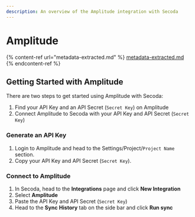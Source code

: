 ```yaml
---
description: An overview of the Amplitude integration with Secoda
---
```


# Amplitude

{% content-ref url="metadata-extracted.md" %}
[metadata-extracted.md](metadata-extracted.md)
{% endcontent-ref %}

## Getting Started with Amplitude <a href="#h_21e27f5a15" id="h_21e27f5a15"></a>

There are two steps to get started using Amplitude with Secoda:

1. Find your API Key and an API Secret (`Secret Key`) on Amplitude
2. Connect Amplitude to Secoda with your API Key and API Secret (`Secret Key`)

### Generate an API Key

1. Login to Amplitude and head to the Settings/Project/`Project Name` section.
2. Copy your API Key and API Secret (`Secret Key`).

### Connect to Amplitude

1. In Secoda, head to the **Integrations** page and click **New Integration**
2. Select **Amplitude**
3. Paste the API Key and API Secret (`Secret Key`)
4. Head to the **Sync** **History** tab on the side bar and click **Run sync**

